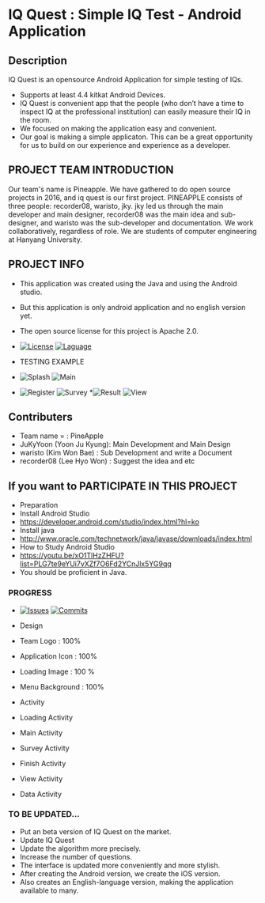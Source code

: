 IQ Quest : Simple IQ Test - Android Application 
===============================================================

## Description

IQ Quest is an opensource Android Application for simple testing of IQs.

* Supports at least 4.4 kitkat Android Devices.
* IQ Quest is convenient app that the people (who don’t have a time to inspect IQ at the professional institution)
  can easily measure their IQ in the room.
* We focused on making the application easy and convenient. 
* Our goal is making a simple applicaton. This can be a great opportunity for us to build on our experience and experience as a developer.
 
## PROJECT TEAM INTRODUCTION

Our team's name is Pineapple.
We have gathered to do open source projects in 2016, and iq quest is our first project.
PINEAPPLE consists of three people: recorder08, waristo, jky.
jky led us through the main developer and main designer,
recorder08 was the main idea and sub-designer,
and waristo was the sub-developer and documentation.
We work collaboratively, regardless of role.
We are students of computer engineering at Hanyang University.

## PROJECT INFO

* This application was created using the Java and using the Android studio.
* But this application is only android application and no english version yet.
* The open source license for this project is Apache 2.0.
* [![License](https://img.shields.io/hexpm/l/plug.svg)](http://www.apache.org/licenses/LICENSE-2.0)
[![Laguage](https://img.shields.io/badge/language-JAVA-red.svg)](http://www.oracle.com/technetwork/java/javase/downloads/index.html)

* TESTING EXAMPLE
  
* ![Splash](http://blogfiles.naver.net/MjAxNjEyMjFfMjYg/MDAxNDgyMjY1NzcwMzg5.Ysc9qQJWd1K-Y5FNwwV8zzCEe_X02vUIl2KqS_18RWog.d_0TWW5YLHthGQwHdSldkoCQoI0zHVTH5DtzgiuJLf0g.PNG.yoongh97/splashex.png)
![Main](http://blogfiles.naver.net/MjAxNjEyMjFfMTc1/MDAxNDgyMjY2MjQ2NTA4.rLmnoXrWh9WEhYB9ioUTe7WE-J3PtVJH4wOvJGCL3XMg.MaruRFgdD60xf2kJ5zzZp0g0JY_wM4CL4vGHGGCBR0Qg.PNG.yoongh97/main.png)
* ![Register](http://blogfiles.naver.net/MjAxNjEyMjFfMjky/MDAxNDgyMjY2MjQ3MTUw.XUGh-vzmwr1GZ7JeafAzUDGqRGCUwFDlkgsDtIA-eqMg.nNNm1JYbNICkjeisGdnHTpyRyrVDaf_4PcB7QKT4FSgg.PNG.yoongh97/login.png) 
![Survey](http://blogfiles.naver.net/MjAxNjEyMjFfMjc0/MDAxNDgyMjY2MjQ2Njk5.JcZBPYcjJQTIGlcOw9zhlkiydDdSVzqtCjesNhJC6ngg.bqanN6YEb6nluojqTIBLYjoH4e2gA2O0O5w1fxcae5gg.PNG.yoongh97/surveysample.png) 
*![Result](http://blogfiles.naver.net/MjAxNjEyMjFfNDIg/MDAxNDgyMjY2MjQ2NTIz.a6hVTadoZzhkudqdPGR4a-2RIgj0ANZv3GkTQjr5Ne8g.DJVz2RgE6Mk8HNlD0XJQM63MW9CeWfwclds-SFij8iog.PNG.yoongh97/result.png)
![View](http://blogfiles.naver.net/MjAxNjEyMjFfNjMg/MDAxNDgyMjY2MjQ2ODgz.i4Khoflt-DOb2Bc8Mo1UqwvbggsVHcGBCiJbFoLUqGYg.RrE0dRrnfMKr3FkFRxtx2C6hi1tL8liQBu2ilfxNa3Ug.PNG.yoongh97/view.png)

## Contributers
* Team name = : PineApple
 * JuKyYoon (Yoon Ju Kyung): Main Development and Main Design
 * waristo (Kim Won Bae) : Sub Development and write a Document
 * recorder08 (Lee Hyo Won) : Suggest the idea and etc

## If you want to PARTICIPATE IN THIS PROJECT

* Preparation
 * Install Android Studio 
  * https://developer.android.com/studio/index.html?hl=ko
 * Install java
  * http://www.oracle.com/technetwork/java/javase/downloads/index.html
 * How to Study Android Studio
  * https://youtu.be/xO1TlHzZHFU?list=PLG7te9eYUi7vXZf7O6Fd2YCnJlx5YG9qq
* You should be proficient in Java.

### PROGRESS
 * [![Issues](https://img.shields.io/badge/Issues-30-blue.svg)](https://github.com/JuKyYoon/Pineapple/issues)
 [![Commits](https://img.shields.io/badge/commits-83-blue.svg)](https://github.com/JuKyYoon/Pineapple/commits)


 * Design
  * Team Logo : 100%
  * Application Icon : 100%
  * Loading Image : 100 %
  * Menu Background : 100% 
 * Activity
  * Loading Activity 
  * Main Activity
  * Survey Activity 
  * Finish Activity
  * View Activity
  * Data Activity
  
### TO BE UPDATED...
  
 * Put an beta version of IQ Quest on the market.
 * Update IQ Quest
  * Update the algorithm more precisely.
  * Increase the number of questions.
  * The interface is updated more conveniently and more stylish.
 * After creating the Android version, we create the iOS version.
 * Also creates an English-language version, making the application available to many.

